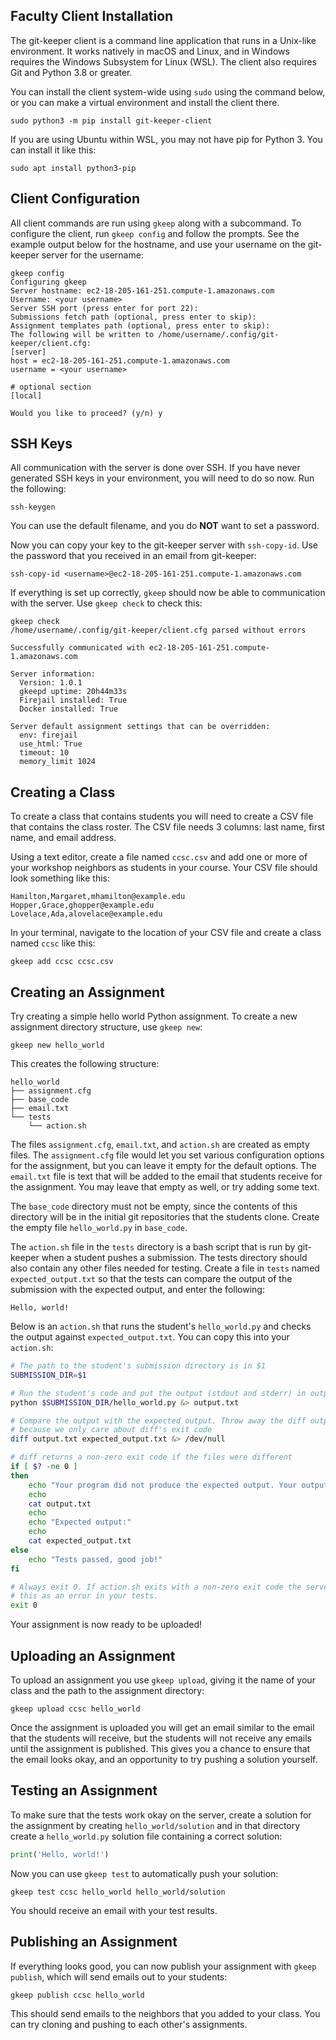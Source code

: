 ## Faculty Client Installation

The git-keeper client is a command line application that runs in a Unix-like
environment. It works natively in macOS and Linux, and in Windows requires the
Windows Subsystem for Linux (WSL). The client also requires Git and Python 3.8
or greater.

You can install the client system-wide using `sudo` using the command below, or
you can make a virtual environment and install the client there.

```
sudo python3 -m pip install git-keeper-client
```

If you are using Ubuntu within WSL, you may not have pip for Python 3. You can
install it like this:

```
sudo apt install python3-pip
```

## Client Configuration

All client commands are run using `gkeep` along with a subcommand. To
configure the client, run `gkeep config` and follow the prompts. See the
example output below for the hostname, and use your username on the git-keeper
server for the username:

```
gkeep config
Configuring gkeep
Server hostname: ec2-18-205-161-251.compute-1.amazonaws.com
Username: <your username>
Server SSH port (press enter for port 22): 
Submissions fetch path (optional, press enter to skip): 
Assignment templates path (optional, press enter to skip): 
The following will be written to /home/username/.config/git-keeper/client.cfg: 
[server]
host = ec2-18-205-161-251.compute-1.amazonaws.com
username = <your username>

# optional section
[local]

Would you like to proceed? (y/n) y
```

## SSH Keys

All communication with the server is done over SSH. If you have never generated
SSH keys in your environment, you will need to do so now. Run the following:

```
ssh-keygen
```

You can use the default filename, and you do **NOT** want to set a password.

Now you can copy your key to the git-keeper server with `ssh-copy-id`. Use the
password that you received in an email from git-keeper:

```
ssh-copy-id <username>@ec2-18-205-161-251.compute-1.amazonaws.com
```

If everything is set up correctly, `gkeep` should now be able to communication
with the server. Use `gkeep check` to check this:

```
gkeep check
/home/username/.config/git-keeper/client.cfg parsed without errors

Successfully communicated with ec2-18-205-161-251.compute-1.amazonaws.com

Server information:
  Version: 1.0.1
  gkeepd uptime: 20h44m33s
  Firejail installed: True
  Docker installed: True

Server default assignment settings that can be overridden:
  env: firejail
  use_html: True
  timeout: 10
  memory_limit 1024
```

## Creating a Class

To create a class that contains students you will need to create a CSV file
that contains the class roster. The CSV file needs 3 columns: last name, first
name, and email address.

Using a text editor, create a file named `ccsc.csv` and add one or more of your
workshop neighbors as students in your course. Your CSV file should look
something like this:

```
Hamilton,Margaret,mhamilton@example.edu
Hopper,Grace,ghopper@example.edu
Lovelace,Ada,alovelace@example.edu
```

In your terminal, navigate to the location of your CSV file and create a class
named `ccsc` like this:

```
gkeep add ccsc ccsc.csv
```

## Creating an Assignment

Try creating a simple hello world Python assignment. To create a new assignment
directory structure, use `gkeep new`:

```
gkeep new hello_world
```

This creates the following structure:

```
hello_world
├── assignment.cfg
├── base_code
├── email.txt
└── tests
    └── action.sh
```

The files `assignment.cfg`, `email.txt`, and `action.sh` are created as empty
files. The `assignment.cfg` file would let you set various configuration
options for the assignment, but you can leave it empty for the default
options. The `email.txt` file is text that will be added to the email that
students receive for the assignment. You may leave that empty as well, or try
adding some text.

The `base_code` directory must not be empty, since the contents of this
directory will be in the initial git repositories that the students
clone. Create the empty file `hello_world.py` in `base_code`.

The `action.sh` file in the `tests` directory is a bash script that is run by
git-keeper when a student pushes a submission. The tests directory should also
contain any other files needed for testing. Create a file in `tests` named
`expected_output.txt` so that the tests can compare the output of the
submission with the expected output, and enter the following:

```
Hello, world!
```

 Below is an `action.sh` that runs the student's `hello_world.py` and checks
the output against `expected_output.txt`. You can copy this into your
`action.sh`:

```bash
# The path to the student's submission directory is in $1
SUBMISSION_DIR=$1

# Run the student's code and put the output (stdout and stderr) in output.txt
python $SUBMISSION_DIR/hello_world.py &> output.txt

# Compare the output with the expected output. Throw away the diff output
# because we only care about diff's exit code
diff output.txt expected_output.txt &> /dev/null

# diff returns a non-zero exit code if the files were different
if [ $? -ne 0 ]
then
    echo "Your program did not produce the expected output. Your output:"
    echo
    cat output.txt
    echo
    echo "Expected output:"
    echo
    cat expected_output.txt
else
    echo "Tests passed, good job!"
fi

# Always exit 0. If action.sh exits with a non-zero exit code the server sees
# this as an error in your tests.
exit 0
```

Your assignment is now ready to be uploaded!

## Uploading an Assignment

To upload an assignment you use `gkeep upload`, giving it the name of your
class and the path to the assignment directory:

```
gkeep upload ccsc hello_world
```

Once the assignment is uploaded you will get an email similar to the email that
the students will receive, but the students will not receive any emails until
the assignment is published. This gives you a chance to ensure that the email
looks okay, and an opportunity to try pushing a solution yourself.

## Testing an Assignment

To make sure that the tests work okay on the server, create a solution for the
assignment by creating `hello_world/solution` and in that directory create a
`hello_world.py` solution file containing a correct solution:

```python
print('Hello, world!')
```

Now you can use `gkeep test` to automatically push your solution:

```
gkeep test ccsc hello_world hello_world/solution
```

You should receive an email with your test results.

## Publishing an Assignment

If everything looks good, you can now publish your assignment with `gkeep
publish`, which will send emails out to your students:

```
gkeep publish ccsc hello_world
```

This should send emails to the neighbors that you added to your class. You can
try cloning and pushing to each other's assignments.

